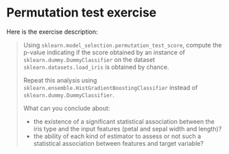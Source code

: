 # Permutation test exercise

Here is the exercise description:
> Using `sklearn.model_selection.permutation_test_score`, compute the p-value indicating if the score obtained by an instance of `sklearn.dummy.DummyClassifier` on the dataset `sklearn.datasets.load_iris` is obtained by chance.
> 
> Repeat this analysis using `sklearn.ensemble.HistGradientBoostingClassifier` instead of `sklearn.dummy.DummyClassifier`.
> 
> What can you conclude about:
> - the existence of a significant statistical association between the iris type and the input features (petal and sepal width and length)?
> - the ability of each kind of estimator to assess or not such a statistical association between features and target variable?
